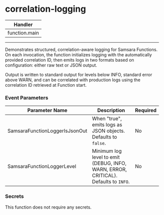 # correlation-logging

| Handler |
| ---- |
| function.main |

---

Demonstrates structured, correlation-aware logging for Samsara Functions. On each invocation, the function initializes logging with the automatically provided correlation ID, then emits logs in two formats based on configuration: either raw text or JSON output. 

Output is written to standard output for levels below INFO, standard error above WARN, and can be correlated with production logs using the correlation ID retrieved at Function start.

### Event Parameters

| Parameter Name | Description | Required |
| ---- | --- | ---- |
| SamsaraFunctionLoggerIsJsonOut | When "true", emits logs as JSON objects. Defaults to `false`. | No |
| SamsaraFunctionLoggerLevel | Minimum log level to emit (DEBUG, INFO, WARN, ERROR, CRITICAL). Defaults to `INFO`. | No |

### Secrets

This function does not require any secrets.


